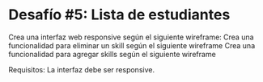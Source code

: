 # Desafío #5: Lista de estudiantes
Crea una interfaz web responsive según el siguiente wireframe:
Crea una funcionalidad para eliminar un skill según el siguiente wireframe
Crea una funcionalidad para agregar skills según el siguiente wireframe

Requisitos:
La interfaz debe ser responsive.
